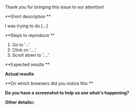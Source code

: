 
Thank you for bringing this issue to our attention!

**Short description **

I was trying to do [...]

**Steps to reproduce **

1. Go to '...'
2. Click on '....'
3. Scroll down to '....'

**Expected results **


**Actual results**


**On which browsers did you notice this **


**Do you have a screenshot to help us see what's happening?**


**Other details**s